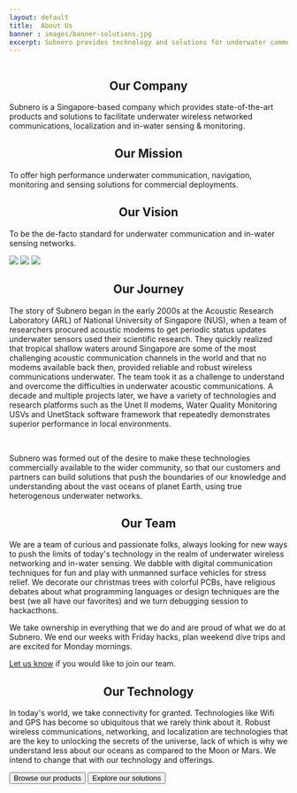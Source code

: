 ```yaml
---
layout: default
title:  About Us
banner : images/banner-solutions.jpg
excerpt: Subnero provides technology and solutions for underwater communication, navigation, monitoring and sensing.
---
```


<div class='full tall' style='background-image: url({{site.baseurl}}/{{page.banner}});'>
  <div class='row'>
    <div class='large-12 columns'>
      <!-- {% include section-header.html title=page.title tagline=page.tagline color=page.title_color class="big" %} -->
    </div>
  </div>
  <div class='four spacing'></div>
  <div class='four spacing'></div>
</div>

<div class='about-container'>
    <div class='about-text-section'>
        <h2 align="center"><i class='icon fa fa-landmark'></i> Our Company</h2>
        <p>Subnero is a Singapore-based company which provides state-of-the-art products and solutions to facilitate underwater wireless networked communications, localization and in-water sensing & monitoring.</p>
    </div>
    <div class='about-text-section'>
        <h2 align="center"><i class='icon fa fa-hands-helping'></i> Our Mission</h2>
        <p>To offer high performance underwater communication, navigation, monitoring and sensing solutions for commercial deployments.</p>
    </div>
    <div class='about-text-section'>
        <h2 align="center"><i class='icon fa fa-hand-holding-water'></i> Our Vision</h2>
        <p>To be the de-facto standard for underwater communication and in-water sensing networks.</p>
    </div>
</div>
<div class='about-image-container'>
    <img src='{{site.baseurl}}/images/about-image1.jpg' class='about-image-item'>
    <img src='{{site.baseurl}}/images/about-image2.jpg' class='about-image-item'>
    <img src='{{site.baseurl}}/images/about-image3.jpg' class='about-image-item'>
</div>
<div class='about-container'>
    <div class='about-text-section'>
        <h2 align="center"><i class='icon fa fa-plane-departure'></i> Our Journey</h2>
        <div class='about-info'>
        </div>
        <p>The story of Subnero began in the early 2000s at the Acoustic Research Laboratory (ARL) of National University of Singapore (NUS), when a team of researchers procured acoustic modems to get periodic status updates underwater sensors used their scientific research. They quickly realized that tropical shallow waters around Singapore are some of the most challenging acoustic communication channels in the world and that no modems available back then, provided reliable and robust wireless communications underwater. The team took it as a challenge to understand and overcome the difficulties in underwater acoustic communications. A decade and multiple projects later, we have a variety of technologies and research platforms such as the Unet II modems, Water Quality Monitoring USVs and UnetStack software framework that repeatedly demonstrates superior performance in local environments.</p>
        <br>
        <p>Subnero was formed out of the desire to make these technologies commercially available to the wider community, so that our customers and partners can build solutions that push the boundaries of our knowledge and understanding about the vast oceans of planet Earth, using true heterogenous underwater networks.</p>
    </div>
    <div class='about-text-section'>
        <h2 align="center"><i class='icon fa fa-users'></i> Our Team</h2>
        <div class='about-info'>
        </div>
        <p>We are a team of curious and passionate folks, always looking for new ways to push the limits of today's technology in the realm of underwater wireless networking and in-water sensing. We dabble with digital communication techniques for fun and play with unmanned surface vehicles for stress relief. We decorate our christmas trees with colorful PCBs, have religious debates about what programming languages or design techniques are the best (we all have our favorites) and we turn debugging session to hackacthons.</p>
        <p>We take ownership in everything that we do and are proud of what we do at Subnero. We end our weeks with Friday hacks, plan weekend dive trips and are excited for Monday mornings.</p>
        <p><span class='about-text-highlight'><a href='{{site.baseurl}}/careers'>Let us know</a></span> if you would like to join our team.</p>
    </div>
    <div class='about-text-section'>
        <h2 align="center"><i class='icon fas fa-drafting-compass'></i> Our Technology</h2>
        <div class='about-info'>
        </div>
        <p>In today's world, we take connectivity for granted. Technologies like Wifi and GPS has become so ubiquitous that we rarely think about it. Robust wireless communications, networking, and localization are technologies that are the key to unlocking the secrets of the universe, lack of which is why we understand less about our oceans as compared to the Moon or Mars. We intend to change that with our technology and offerings.<p/>
        <div class='about-button-container'>
            <a href='{{site.baseurl}}/products'><button class='button-outline'>Browse our products</button></a>
            <a href='{{site.baseurl}}/solutions'><button class='button-outline'>Explore our solutions</button></a>
        </div>
    </div>
</div>